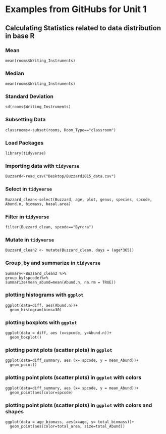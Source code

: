 # Examples from GitHubs for Unit 1
## Calculating Statistics related to data distribution in base R

### Mean

```{R}
mean(rooms$Writing_Instruments)
```
### Median
```{R}
mean(rooms$Writing_Instruments)
```
### Standard Deviation
```{R}
sd(rooms$Writing_Instruments)
```
### Subsetting Data
```{R}
classrooms<-subset(rooms, Room_Type=="classroom")
```
### Load Packages
```{R}
library(tidyverse)
```
### Importing data with `tidyverse`
```{R}
Buzzard<-read_csv("Desktop/Buzzard2015_data.csv")
```
### Select in `tidyverse`
```{R}
Buzzard_clean<-select(Buzzard, age, plot, genus, species, spcode, Abund.n, biomass, basal.area)
```
### Filter in `tidyverse`
```{R}
filter(Buzzard_clean, spcode=="Byrcra")
```
### Mutate in `tidyverse`
```{R}
Buzzard_clean2 <- mutate(Buzzard_clean, days = (age*365))
```
### Group_by and summarize in `tidyverse`
```{R}
Summary<-Buzzard_clean2 %>%
group_by(spcode)%>%
summarize(mean_abund=mean(Abund.n, na.rm = TRUE))
```
### plotting histograms with `ggplot`
```{R}
ggplot(data=diff, aes(Abund.n))+
  geom_histogram(bins=30)
```
### plotting boxplots with `ggplot`
```{R}
ggplot(data = diff, aes (x=spcode, y=Abund.n))+
  geom_boxplot()
```
### plotting point plots (scatter plots) in `ggplot`
```{R}
ggplot(data=diff_summary, aes (x= spcode, y = mean_Abund))+
  geom_point()
```
### plotting point plots (scatter plots) in `ggplot` with colors
```{R}
ggplot(data=diff_summary, aes (x= spcode, y = mean_Abund))+
  geom_point(aes(color=spcode)
```
### plotting point plots (scatter plots) in `ggplot` with colors and shapes
```{R}
ggplot(data = age_biomass, aes(x=age, y= total_biomass))+
  geom_point(aes(color=total_area, size=total_Abund))
```

